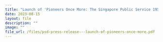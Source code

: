 ```yaml
---
title: "Launch of 'Pioneers Once More: The Singapore Public Service 1959–2009'"
date: 2023-08-15
layout: file
description: ""
image: ""
file_url: /files/psd-press-release---launch-of-pioneers-once-more.pdf
---
```

